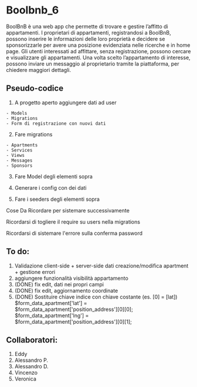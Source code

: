 # Boolbnb_6

BoolBnB è una web app che permette di trovare e gestire l’affitto di appartamenti.
I proprietari di appartamenti, registrandosi a BoolBnB, possono inserire le informazioni delle
loro proprietà e decidere se sponsorizzarle per avere una posizione evidenziata nelle
ricerche e in home page.
Gli utenti interessati ad affittare, senza registrazione, possono cercare e visualizzare gli
appartamenti. Una volta scelto l’appartamento di interesse, possono inviare un messaggio al
proprietario tramite la piattaforma, per chiedere maggiori dettagli.

## Pseudo-codice

  1) A progetto aperto aggiungere dati ad user
      
    - Models 
    - Migrations 
    - Form di registrazione con nuovi dati

  2) Fare migrations
    
    - Apartments
    - Services
    - Views
    - Messages
    - Sponsors

  3) Fare Model degli elementi sopra

  4) Generare i config con dei dati 

  5) Fare i seeders degli elementi sopra

Cose Da Ricordare per sistemare successivamente

Ricordarsi di togliere il require su users nella migrations

Ricordarsi di sistemare l'errore sulla conferma password

## To do:
1. Validazione client-side + server-side dati creazione/modifica apartment + gestione errori
2. aggiungere funzionalità visibilità appartamento
3. (DONE) fix edit, dati nei propri campi 
4. (DONE) fix edit, aggiornamento coordinate
5. (DONE) Sostituire chiave indice con chiave costante (es. [0] = [lat])
        $form_data_apartment['lat'] = $form_data_apartment['position_address'][0][0];
        $form_data_apartment['lng'] = $form_data_apartment['position_address'][0][1];




## Collaboratori:
 1. Eddy
 2. Alessandro P.
 3. Alessandro D.
 4. Vincenzo
 5. Veronica
